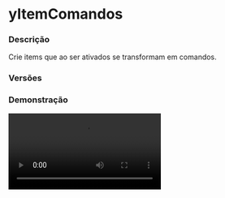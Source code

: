 # yItemComandos
<secondary-label ref="utility"/>

### Descrição
Crie items que ao ser ativados se transformam em comandos.

### Versões
<secondary-label ref="1.8"/>
<secondary-label ref="1.9"/>
<secondary-label ref="1.10"/>
<secondary-label ref="1.11"/>
<secondary-label ref="1.12"/>
<secondary-label ref="1.13"/>
<secondary-label ref="1.14"/>
<secondary-label ref="1.15"/>
<secondary-label ref="1.16"/>
<secondary-label ref="1.17"/>
<secondary-label ref="1.18"/>
<secondary-label ref="1.19"/>
<secondary-label ref="1.20"/>
<secondary-label ref="1.21"/>

### Demonstração
<video src="//www.youtube.com/watch?v=K4Lu1R5RrG0"/>


<chapter title="Comandos" id="commands" collapsible="true">
<code-block lang="plain text">/giveitemcomando - Dar um item para um jogador.
/giveitemcomando reload - Recarregar as configurações</code-block>
</chapter>

<chapter title="Permissões" id="permissions" collapsible="true">
<code-block lang="plain text">yitemcomandos.give - Permissão para o /giveitemcomando</code-block>
</chapter>

## Configuração
<primary-label ref="config"/>
Confira os arquivos de configuração deste plugin e revise os detalhes para garantir uma implementação correta.

<chapter title="Arquivos de Configuração" collapsible="true">
<chapter title="Estrutura do diretório" collapsible="false">
<code-block lang="plain text" ignore-vars="true">
Estrutura do diretório:
└── yItemComandos/
    ├── config.yml
    └── items.yml
</code-block>
</chapter>

<chapter title="config.yml" collapsible="true">
<code-block lang="yaml" ignore-vars="true">
<![CDATA[
# Comandos e aliases do plugin
Comando:
  GiveItem:
    Comando: 'giveitemcomando'
    Aliases: [ gic, giveitemcomandos, givecustomitem, giveitemcustom ]

# Mensagens do plugin
Mensagens:
  Permissao: '&cVocê não tem permissão para isto.'
  Nao e numero: '&cO argumento não é um número.'
  Nao encontrado: '&cJogador não encontrado.'
  Inv cheio: '&cO seu inventário está cheio.'
  Deu: '&aVocê deu &7{quantia}x&a {item}&a para o jogador &7{player}&a.' # deixe '' para não usar
  Recebeu: '&aVocê recebeu &7{quantia}x&a {item}&a do jogador &7{player}&a.' # deixe '' para não usar
]]>
</code-block>
</chapter>

<chapter title="items.yml" collapsible="true">
<code-block lang="yaml" ignore-vars="true">
<![CDATA[
Items:
  item1:
    # Display para aparecer nas mensagens
    Display: '&5Pedra Misteriosa'
    # Som que será enviado ao ativar
    Som: 'ORB_PICKUP'
    # Consumir usos do item
    Consumir: true
    Necessario:
      # Permissão para poder usar o item
      # Deixe Permissao: '' para não usar
      Permissao: ''
      # Bloco que será necessário clicar com o item
      # Deixe Bloco: '' para não usar
      Bloco: 'STONE:0'
      # Tempo necessário para usar o item
      # em segundos (yTempoOnline)
      Tempo: 10
      # Money necessário para usar o item
      Money:
        Quantia: 10
        Consumir: true
    Item:
      CustomSkull: true
      URL: 'http://textures.minecraft.net/texture/24c22b8df0a853a49cb82e90a618d65012122361c8398062fcbaf74d5696c2a9'
      ID: AIR
      Data: 0
      Glow: false
      Name: '&5Pedra misteriosa'
      Lore:
        - '&7Usos: &a{usos}&7.'
        - ''
        - '&fClique para ativar e descobrir o tesouro.'
    Mensagem:
      # Será enviada caso ele não tenha permissao
      Permissao: '&cVocê não pode ativar este item.'
      # Será enviada caso precise clicar no bloco
      Bloco: '&cVocê deve clicar numa pedra.'
      # Será enviada caso não tenha money
      Money: '&cVocê precisa ter 10 coins.'
      # Será enviada caso não tenha tempo sucifiente
      Tempo: '&cVocê precisa ter jogador por 10 segundos.'
      # Deixe Chat: '' para não usar
      Chat: |
        '&bVocê ativou uma &5Pedra misteriosa&b, descubra seu segredo!'
      # Deixe Actionbar: '' para não usar
      Actionbar: '&bObrigado por ativar-me.'
      # Deixe Title: '' para não usar
      Title: '&5Pedra Misteriosa<nl>&bAtivada!'
    # Quantia máxima de comandos que o item pode dar
    # Deixe 0 para rodar toda a lista
    max-commands: 0
    # Quantia mínima de comandos que o item pode dar
    # Deixe 0 para não ter mínimo
    min-commands: 0
    # Comandos a serem executados ao ativar o item
    # Chance, comando
    Comandos:
      - '10,alerta O jogador {player} ganhou uma pedra'
      - '100,give {player} stone 64'
]]>
</code-block>
</chapter>

</chapter>


## Erros comuns
<primary-label ref="errors"/>

Antes de configurar o plugin, revise os pontos listados aqui para evitar problemas frequentes durante a configuração.

<seealso style="cards">
    <category ref="wrs">
        <a href="yplugins.md"></a>        <a href="https://ystoreplugins.com.br/plugins/detalhes/13-yItemComandos">Site do plugin yItemComandos</a>
    </category>
</seealso>